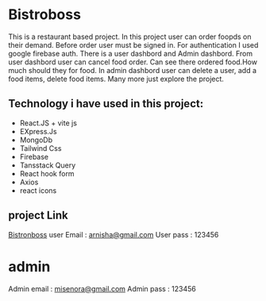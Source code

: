 # Bistroboss

This is a restaurant based project. In this project user can order foopds on their demand. Before order user must be signed in. For authentication I used google firebase auth. There is a user dashbord and Admin dashbord. From user dashbord user can cancel food order. Can see there ordered food.How much should they for food. In admin dashbord user can delete a user, add a food items, delete food items. Many more just explore the project.

## Technology i have used in this project:
- React.JS + vite js
- EXpress.Js
- MongoDb
- Tailwind Css
- Firebase
- Tansstack Query
- React hook form
- Axios
- react icons

## project Link
[Bistronboss](https://bistro-boss-a90cb.web.app/)
user Email : arnisha@gmail.com
User pass : 123456
# admin
Admin email : misenora@gmail.com
Admin pass : 123456
